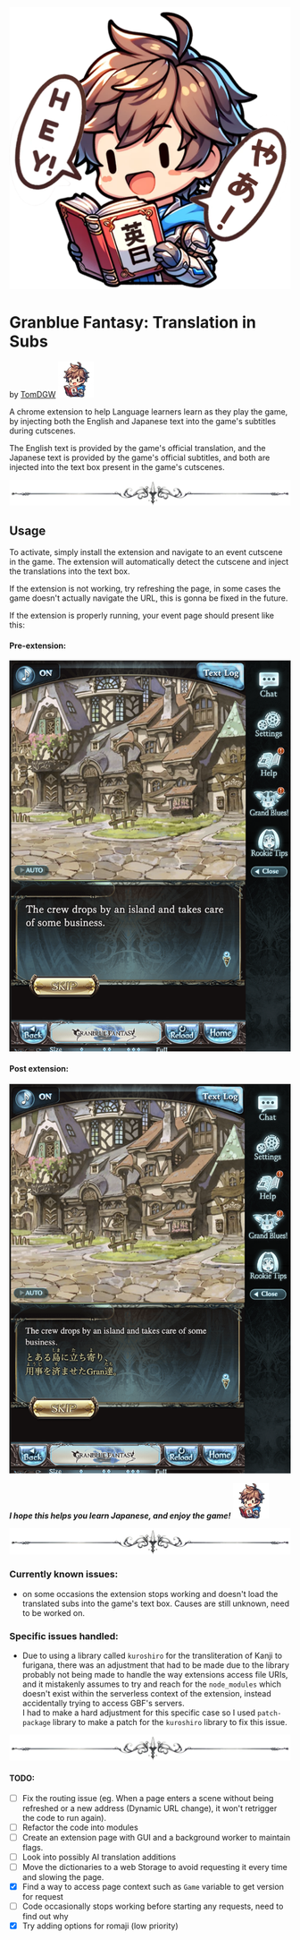 <!-- ![GBExtensionLogo](src/assets/GranblueFantasyTiSIcon.png) -->
<div align="center"><img src="src/assets/GranblueFantasyTiSIcon.png" width="512" /></div>

# Granblue Fantasy: Translation in Subs
by [TomDGW]() <span ><img src="src/assets/GranblueFantasyTiSIcon_noBubbles_256.png" width="64" /></span>

A chrome extension to help Language learners learn as they play the game, by injecting both the English and Japanese text into the game's subtitles during cutscenes.

The English text is provided by the game's official translation, and the Japanese text is provided by the game's official subtitles, and both are injected into the text box present in the game's cutscenes.

![separator](src/assets/GranblueFantastyTiSUi_separator01.png)

## Usage
To activate, simply install the extension and navigate to an event cutscene in the game. The extension will automatically detect the cutscene and inject the translations into the text box.

If the extension is not working, try refreshing the page, in some cases the game doesn't actually navigate the URL, this is gonna be fixed in the future.

If the extension is properly running, your event page should present like this:
#### Pre-extension:
<div align="center"><img src="src/assets/PreExtension1.png" width="600" /></div>

#### Post extension:
<div align="center"><img src="src/assets/PostExtension1.png" width="600" /></div>


***I hope this helps you learn Japanese, and enjoy the game!*** <span ><img src="src/assets/GranblueFantasyTiSIcon_noBubbles_256.png" width="64" /></span>


![separator](src/assets/GranblueFantastyTiSUi_separator01.png)

### Currently known issues:
- on some occasions the extension stops working and doesn't load the translated subs into the game's text box. Causes are still unknown, need to be worked on.

### Specific issues handled:

- Due to using a library called `kuroshiro` for the transliteration of Kanji to furigana, there was an adjustment that had to be made due to the library probably not being made to handle the way extensions access file URIs, and it mistakenly assumes to try and reach for the `node_modules` which doesn't exist within the serverless context of the extension, instead accidentally trying to access GBF's servers. <br>
I had to make a hard adjustment for this specific case so I used `patch-package` library to make a patch for the `kuroshiro` library to fix this issue.

![separator](src/assets/GranblueFantastyTiSUi_separator01.png)


#### TODO:
- [ ] Fix the routing issue (eg. When a page enters a scene without being refreshed or a new address (Dynamic URL change), it won't retrigger the code to run again).
- [ ] Refactor the code into modules
- [ ] Create an extension page with GUI and a background worker to maintain flags.
- [ ] Look into possibly AI translation additions
- [ ] Move the dictionaries to a web Storage to avoid requesting it every time and slowing the page.
- [x] Find a way to access page context such as `Game` variable to get version for request
- [ ] Code occasionally stops working before starting any requests, need to find out why
- [x] Try adding options for romaji (low priority)